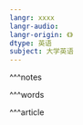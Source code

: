 ```yaml
---
langr: xxxx
langr-audio: 
langr-origin: 《》
dtype: 英语
subject: 大学英语
---
```

^^^notes


^^^words


^^^article

